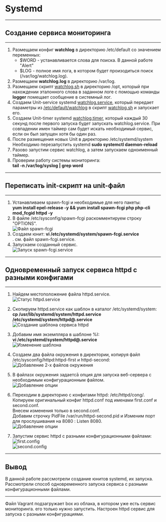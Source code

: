 # **Systemd**
___________________________________________
## **Создание сервиса мониторинга**
___________________________________________
1. Размещаем конфиг **watchlog** в директорию /etc/default со значением переменных:
   - $WORD - устанавливается слова для поиска. В данной работе "Alert"
   - $LOG - полное имя лога, в котором будет произодиться поиск (/var/log/watchlog.log).
2. Размещаем **watchlog.log** в директорию /var/log.
3. Размещаем скрипт [watchlog.sh](ansible/roles/my_service/files/opt/watchlog.sh) в директорию /opt, который при нахождении эталонного слова в заданном логе с помощью команды **logger** помещает сообщение в системный лог.
4. Создаем Unit-service systemd [watchlog.service](ansible/roles/my_service/files/etc/systemd/system/watchlog.service),
который передает параметры из [/etc/default/watchlog](ansible/roles/my_service/files/etc/default/watchlog)
в скрипт [watchlog.sh](ansible/roles/my_service/files/opt/watchlog.sh) и запускает его.
5. Создаем Unit-timer systemd [watchlog.timer](ansible/roles/my_service/files/etc/systemd/system/watchlog.timer),
который каждый 30 секунд после первого запуска будет запускать watchlog.service.
При совпадении имен таймер сам будет искать необходимый сервис, если он был запущен хотя бы один раз.
6. После размещения новых Unit в директорию /etc/systemd/system Необходимо перезапустить systemd
                  **sudo systemctl daemon-reload**
7. Разово запустим сервис watchlog, а затем запускаем одноименный таймер.
8. Проверим работу системы мониторинга:<br>
              **tail -n /var/log/syslog | grep word**<br>
_____________________________________________________________________
## **Переписать init-скрипт на unit-файл**
_____________________________________________________________________
1. Устанавливаем spawn-fcgi и необходимые для него пакеты:<br>
**yum install epel-release -y && yum install spawn-fcgi php php-cli mod_fcgid httpd -y**
2. В файле /etc/sysconfig/spawn-fcgi раскомментируем строку "OPTIONS".<br>
![Файл spawn-fcgi](картинки/7.png)<br>
3. Создаем юнит: **vi /etc/systemd/system/spawn-fcgi.service**<br>.
см. файл spawn-fcgi.service. <br>
4. Запускаем созданный сервис. <br>
![Запуск spawn-fcgi.service](картинки/8.png)<br>
______________________________________________
## **Одновременный запуск сервиса httpd с разными конфигами**
______________________________________________
1. Найдем местоположение файла httpd.service.<br>
![Статус httpd.service](картинки/10.png)<br>

2. Скопируем httpd.service как шаблон в каталог /etc/systemd/system:<br>
**cp /usr/lib/systemd/system/httpd.service /etc/systemd/system/httpd@.service**<br>
![Создание шаблона сервиса httpd](картинки/12.png)

3.  Добавим имя экземпляра  в шаблоне %I:<br>
 **vi /etc/systemd/system/httpd\@.service**<br>
 ![Изменение шаблона](картинки/13.png)

4.  Создаем два файла окружения в директории, копируя файл /etc/sysconfig/httpd:httpd-first и httpd-second:<br>
![Добавление 2-х файлов окружения](картинки/14.png)

5. В файлазх окружения задаетсā опция для запуска веб-сервера с необходимым конфигурационным файлом.<br> 
![Добавление опции](картинки/15.png)<br>

6. Переходим в директорию с конфигами httpd: /etc/httpd/cong/.<br>
Копируем оригинальный конфиг httpd.conf под именами  first.conf и second.conf. <br>
Внесем изменения только в second.conf. <br>
Добавим строчку PidFile /var/run/httpd-second.pid и Изменим порт для прослушивания на 8080 : Listen 8080. <br>
![Добавление опции](картинки/16.png)<br>
7. Запустим сервис httpd с разными конфигурационными файлами:<br>
![first.config](картинки/17.png)<br>
![second.config](картинки/18.png)<br>
____________________________________________
## **Вывод**
В данной работе рассмотрели создание юнитов systemd, их запуска. Рассмотрели способ одновременного запуска сервиса с разными конфигурационными файлами.
_____________________________________________
Файл Vagrant подзагружает box из облака, в котором уже есть сервис мониторинга. его только нужно запустить.
Настроен httpd сервис для запуска с разными конфигурациями.

